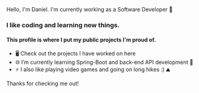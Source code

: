Hello, I'm Daniel. I'm currently working as a Software Developer 👋

### I like coding and learning new things.  
#### This profile is where I put my public projects I'm proud of.

* 🖥️ Check out the projects I have worked on here
* 🌐 I’m currently learning Spring-Boot and back-end API development 📡
* ⚡ I also like playing video games and going on long hikes :) ⛰️

Thanks for checking me out!
